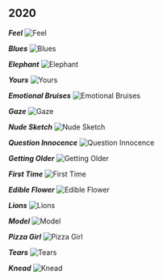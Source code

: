 ## 2020

_**Feel**_ 
![Feel](res/img/feel.jpg)

_**Blues**_ 
![Blues](res/img/blues.jpg)

_**Elephant**_ 
![Elephant](res/img/elephant.PNG)

_**Yours**_ 
![Yours](res/img/yours.jpg)

_**Emotional Bruises**_ 
![Emotional Bruises](res/img/emotional_bruises.jpg)

_**Gaze**_ 
![Gaze](res/img/gaze.jpg)

_**Nude Sketch**_ 
![Nude Sketch](res/img/nude_sketch.jpg)

_**Question Innocence**_ 
![Question Innocence](res/img/question_innocence.jpg)

_**Getting Older**_ 
![Getting Older](res/img/getting_older.jpg)

_**First Time**_ 
![First Time](res/img/first_time.jpg)

_**Edible Flower**_ 
![Edible Flower](res/img/edible_flower.jpg)

_**Lions**_ 
![Lions](res/img/lions.jpg)

_**Model**_ 
![Model](res/img/model.jpg)

_**Pizza Girl**_ 
![Pizza Girl](res/img/pizza_girl.jpg)

_**Tears**_ 
![Tears](res/img/tears.jpg)

_**Knead**_ 
![Knead](res/img/knead.jpg)
